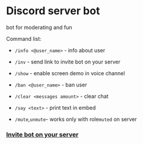 # Discord server bot

bot for moderating and fun

Command list:
 - `/info <@user_name>` - info about user
 - `/inv` - send link to invite bot on your server
 - `/show` - enable screen demo in voice channel

 - `/ban <@user_name>` - ban user
 - `/clear <messages amount>` - clear chat 
 - `/say <text>` - print text in embed
 - `/mute`,`unmute`- works only with role`muted` on server





### [Invite bot on your server](https://discordapp.com/oauth2/authorize?client_id=505040895200985089&scope=bot&permissions=37088334)




